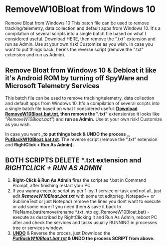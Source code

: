 # RemoveW10Bloat from Windows 10
Remove Bloat from Windows 10  This batch file can be used to remove tracking/telemetry, data collection and default apps from Windows 10. It's a compilation of several scripts into a single batch file based on what I considered useful. Download HERE, then remove the ".txt" extension and run as Admin. Use at your own risk! Customize as you wish.   In case you want to put things back, here's the reverse script (remove the ".txt" extension and run as Admin).

## Remove Bloat from Windows 10 & Debloat it like it's Android ROM by turning off SpyWare and Microsoft Telemetry Services

This batch file can be used to remove tracking/telemetry, data collection and default apps from Windows 10.
It's a compilation of several scripts into a single batch file based on what I considered useful.
**[Download RemoveW10Bloat.bat.txt](https://github.com/komodev/RemoveW10Bloat/blob/master/RemoveW10Bloat.bat.txt "Download RemoveW10Bloat.bat.txt"), then remove the ".txt"** extension(so it looks like "_RemoveW10Bloat.bat_") and **run as Admin.**
Use at your own risk! Customize as you wish. 

In case you want **_to put things back & UNDO the process _**, **[PutBackW10Bloat.bat.txt](https://github.com/komodev/RemoveW10Bloat/blob/master/PutBackW10Bloat.bat.txt "UNDO SCRIPT with PutBackW10Bloat.bat.txt")**. The reverse script (remove the ".txt" extension and **RightClick + Run As Admin).**

## BOTH SCRIPTS DELETE *.txt extension and _RIGHTCLICK + RUN AS ADMIN_

1. **Right-Click & Run As Admin** fires the script as *.bat in Command Prompt, after finishing restart your PC.
2. If you wanna execute script as per 1-by-1 service or task and not all, just edit _**RemoveW10Bloat.bat.txt**_ with some txt editor(eg. Notepad++ or SublimeText or just Notepad) remove the lines you dont want to execute or add some more if you need them & save it back to FileName.bat(remove/rename *.txt into eg. RemoveW10Bloat.bat) - execute as described by RightClicking it and Run As Admin, reboot PC after and check the services and tasks usually RUNNING in processes tree or services window.
3. **[UNDO](https://github.com/komodev/RemoveW10Bloat/blob/master/PutBackW10Bloat.bat.txt "UNDO PROCES SCRIPT")** & Reverse the proces, just Download the **_[PutBackW10Bloat.bat.txt](https://github.com/komodev/RemoveW10Bloat/blob/master/PutBackW10Bloat.bat.txt "PutBackW10Bloat.bat.txt")_ & UNDO the process SCRIPT from above.**
